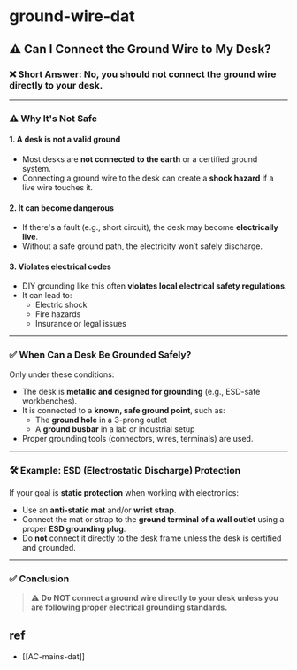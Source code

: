 
# ground-wire-dat

## ⚠️ Can I Connect the Ground Wire to My Desk?

### ❌ Short Answer: **No, you should not connect the ground wire directly to your desk.**

---

### ⚠️ Why It's Not Safe

#### 1. **A desk is not a valid ground**
- Most desks are **not connected to the earth** or a certified ground system.
- Connecting a ground wire to the desk can create a **shock hazard** if a live wire touches it.

#### 2. **It can become dangerous**
- If there's a fault (e.g., short circuit), the desk may become **electrically live**.
- Without a safe ground path, the electricity won’t safely discharge.

#### 3. **Violates electrical codes**
- DIY grounding like this often **violates local electrical safety regulations**.
- It can lead to:
  - Electric shock
  - Fire hazards
  - Insurance or legal issues

---

### ✅ When Can a Desk Be Grounded Safely?

Only under these conditions:

- The desk is **metallic and designed for grounding** (e.g., ESD-safe workbenches).
- It is connected to a **known, safe ground point**, such as:
  - The **ground hole** in a 3-prong outlet
  - A **ground busbar** in a lab or industrial setup
- Proper grounding tools (connectors, wires, terminals) are used.

---

### 🛠️ Example: ESD (Electrostatic Discharge) Protection

If your goal is **static protection** when working with electronics:

- Use an **anti-static mat** and/or **wrist strap**.
- Connect the mat or strap to the **ground terminal of a wall outlet** using a proper **ESD grounding plug**.
- Do **not** connect it directly to the desk frame unless the desk is certified and grounded.

---

### ✅ Conclusion

> ⚠️ **Do NOT connect a ground wire directly to your desk unless you are following proper electrical grounding standards.**



## ref 

- [[AC-mains-dat]]